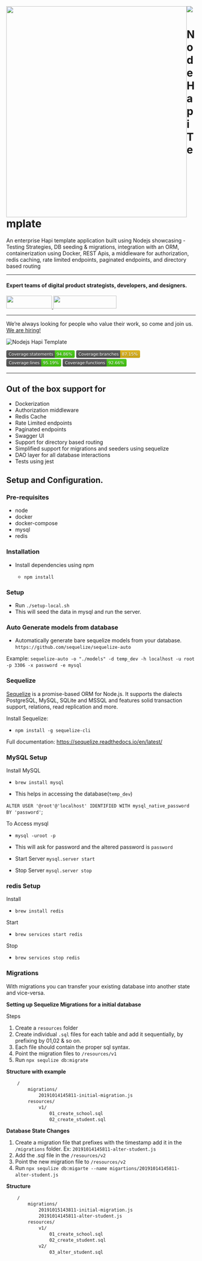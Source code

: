 <img align="left" src="https://github.com/wednesday-solutions/nodejs-hapi-template/blob/master/nodejs_hapi_template_github.svg" width="480" height="560" />

<div>
  <a href="https://www.wednesday.is?utm_source=gthb&utm_medium=repo&utm_campaign=serverless" align="left" style="margin-left: 0;">
    <img src="https://uploads-ssl.webflow.com/5ee36ce1473112550f1e1739/5f5879492fafecdb3e5b0e75_wednesday_logo.svg">
  </a>
  <p>
    <h1 align="left">Node Hapi Template
    </h1>
  </p>

  <p>
An enterprise Hapi template application built using Nodejs showcasing - Testing Strategies, DB seeding & migrations, integration with an ORM, containerization using Docker, REST Apis, a middleware for authorization, redis caching, rate limited endpoints, paginated endpoints, and directory based routing
  </p>

---

  <p>
    <h4>
      Expert teams of digital product strategists, developers, and designers.
    </h4>
  </p>

  <div>
    <a href="https://www.wednesday.is/contact-us?utm_source=gthb&utm_medium=repo&utm_campaign=serverless" target="_blank">
      <img src="https://uploads-ssl.webflow.com/5ee36ce1473112550f1e1739/5f6ae88b9005f9ed382fb2a5_button_get_in_touch.svg" width="121" height="34">
    </a>
    <a href="https://github.com/wednesday-solutions/" target="_blank">
      <img src="https://uploads-ssl.webflow.com/5ee36ce1473112550f1e1739/5f6ae88bb1958c3253756c39_button_follow_on_github.svg" width="168" height="34">
    </a>
  </div>

---

<span>We’re always looking for people who value their work, so come and join us. <a href="https://www.wednesday.is/hiring">We are hiring!</a></span>

</div>

![Nodejs Hapi Template](https://github.com/wednesday-solutions/node-js-hapi-template/workflows/Nodejs%20Hapi%20Template/badge.svg)

<div>
<img src='./badges/badge-statements.svg' height="20"/>
<img src='./badges/badge-branches.svg' height="20"/>
</div>
<div>
<img src='./badges/badge-lines.svg'  height="20"/>
<img src='./badges/badge-functions.svg' height="20"/>
</div>

---

## Out of the box support for

-   Dockerization
-   Authorization middleware
-   Redis Cache
-   Rate Limited endpoints
-   Paginated endpoints
-   Swagger UI
-   Support for directory based routing
-   Simplified support for migrations and seeders using sequelize
-   DAO layer for all database interactions
-   Tests using jest

## Setup and Configuration.

### Pre-requisites

-   node
-   docker
-   docker-compose
-   mysql
-   redis

### Installation

-   Install dependencies using npm

    -   `npm install`

### Setup

-   Run `./setup-local.sh`
-   This will seed the data in mysql and run the server.

### Auto Generate models from database

-   Automatically generate bare sequelize models from your database.
    `https://github.com/sequelize/sequelize-auto`

Example:
`sequelize-auto -o "./models" -d temp_dev -h localhost -u root -p 3306 -x password -e mysql`

### Sequelize

[Sequelize](https://sequelize.readthedocs.io/en/latest/) is a promise-based ORM for Node.js. It supports the dialects PostgreSQL, MySQL, SQLite and MSSQL and features solid transaction support, relations, read replication and more.

Install Sequelize:

-   `npm install -g sequelize-cli`

Full documentation: https://sequelize.readthedocs.io/en/latest/

### MySQL Setup

Install MySQL

-   `brew install mysql`

-   This helps in accessing the database(`temp_dev`)

`ALTER USER '@root'@'localhost' IDENTIFIED WITH mysql_native_password BY 'password'`;

To Access mysql

-   `mysql -uroot -p`
-   This will ask for password and the altered password is `password`

-   Start Server
    `mysql.server start`

-   Stop Server
    `mysql.server stop`
    
### redis Setup

Install
 
- `brew install redis`

Start

- `brew services start redis`

Stop

- `brew services stop redis`


### Migrations

With migrations you can transfer your existing database into another state and vice-versa.

**Setting up Sequelize Migrations for a initial database**

Steps

1. Create a `resources` folder
2. Create individual `.sql` files for each table and add it sequentially, by prefixing by 01,02 & so on.
3. Each file should contain the proper sql syntax.
4. Point the migration files to `/resources/v1`
5. Run `npx sequlize db:migrate`

**Structure with example**

```
    /
        migrations/
            20191014145811-initial-migration.js
        resources/
            v1/
                01_create_school.sql
                02_create_student.sql
```

**Database State Changes**

1. Create a migration file that prefixes with the timestamp add it in the `/migrations` folder. Ex: `20191014145811-alter-student.js`
2. Add the .sql file in the `/resources/v2`
3. Point the new migration file to `/resources/v2`
4. Run `npx sequlize db:migarte --name migartions/20191014145811-alter-student.js`

**Structure**

```
    /
        migrations/
            20191015143811-initial-migration.js
            20191014145811-alter-student.js
        resources/
            v1/
                01_create_school.sql
                02_create_student.sql
            v2/
                03_alter_student.sql

```
